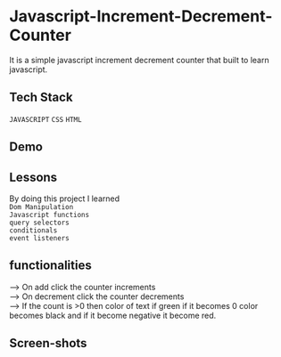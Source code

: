 # Javascript-Increment-Decrement-Counter

It is a simple javascript increment decrement counter that built to learn javascript.

## Tech Stack
`JAVASCRIPT` `CSS` `HTML`

## Demo

## Lessons 

 By doing this project I learned <br> `Dom Manipulation` <br> `Javascript functions` <br> `query selectors` <br> `conditionals`  <br> `event listeners`

 ## functionalities

 --> On add click the counter increments <br>
 --> On decrement click the counter decrements <br>
 --> If the count is >0 then color of text if green if it becomes 0 color becomes black and if it become negative it become red. <br>

 ## Screen-shots
